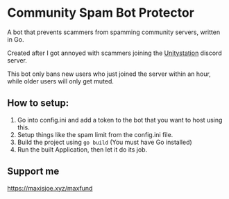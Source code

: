 # Community Spam Bot Protector
A bot that prevents scammers from spamming community servers, written in Go.

Created after I got annoyed with scammers joining the [Unitystation](https://www.unitystation.org/) discord server.

This bot only bans new users who just joined the server within an hour, while older users will only get muted.

## How to setup:

1. Go into config.ini and add a token to the bot that you want to host using this.
2. Setup things like the spam limit from the config.ini file.
3. Build the project using `go build` (You must have Go installed)
4. Run the built Application, then let it do its job.

## Support me

https://maxisjoe.xyz/maxfund

